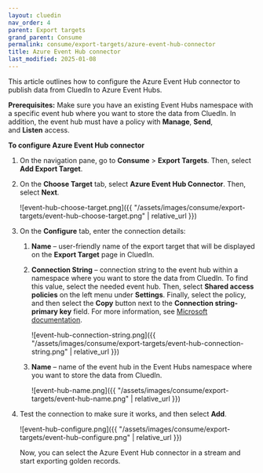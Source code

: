 ```yaml
---
layout: cluedin
nav_order: 4
parent: Export targets
grand_parent: Consume
permalink: consume/export-targets/azure-event-hub-connector
title: Azure Event Hub connector
last_modified: 2025-01-08
---
```


This article outlines how to configure the Azure Event Hub connector to publish data from CluedIn to Azure Event Hubs.

**Prerequisites:** Make sure you have an existing Event Hubs namespace with a specific event hub where you want to store the data from CluedIn. In addition, the event hub must have a policy with **Manage**, **Send**, and **Listen** access.

**To configure Azure Event Hub connector**

1. On the navigation pane, go to **Consume** > **Export Targets**. Then, select **Add Export Target**.

1. On the **Choose Target** tab, select **Azure Event Hub Connector**. Then, select **Next**.

    ![event-hub-choose-target.png]({{ "/assets/images/consume/export-targets/event-hub-choose-target.png" | relative_url }})

1. On the **Configure** tab, enter the connection details:

    1. **Name** – user-friendly name of the export target that will be displayed on the **Export Target** page in CluedIn.

    1. **Connection String** – connection string to the event hub within a namespace where you want to store the data from CluedIn. To find this value, select the needed event hub. Then, select **Shared access policies** on the left menu under **Settings**. Finally, select the policy, and then select the **Copy** button next to the **Connection string-primary key** field. For more information, see [Microsoft documentation](https://learn.microsoft.com/en-us/azure/event-hubs/event-hubs-get-connection-string#connection-string-for-a-specific-event-hub-in-a-namespace).

        ![event-hub-connection-string.png]({{ "/assets/images/consume/export-targets/event-hub-connection-string.png" | relative_url }})

    1. **Name** – name of the event hub in the Event Hubs namespace where you want to store the data from CluedIn.

       ![event-hub-name.png]({{ "/assets/images/consume/export-targets/event-hub-name.png" | relative_url }})

1. Test the connection to make sure it works, and then select **Add**.

    ![event-hub-configure.png]({{ "/assets/images/consume/export-targets/event-hub-configure.png" | relative_url }})

    Now, you can select the Azure Event Hub connector in a stream and start exporting golden records.